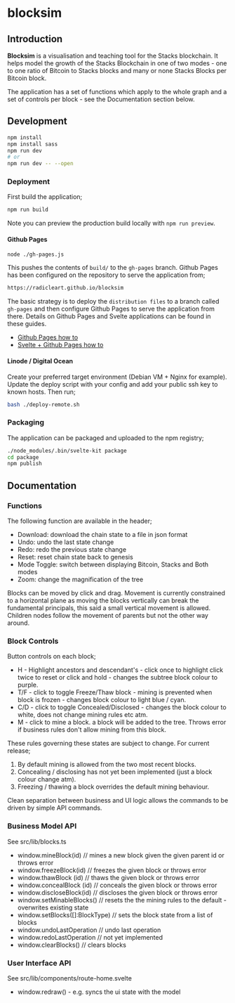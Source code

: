 # blocksim

## Introduction

**Blocksim** is a visualisation and teaching tool for the Stacks blockchain. It helps model the growth
of the Stacks Blockchain in one of two modes - one to one ratio of Bitcoin to Stacks blocks
and many or none Stacks Blocks per Bitcoin block.

The application has a set of functions which apply to the whole graph and a set of
controls per block - see the Documentation section below.

## Development

```bash
npm install
npm install sass
npm run dev
# or
npm run dev -- --open
```

### Deployment

First build the application;

```bash
npm run build
```

Note you can preview the production build locally with `npm run preview`.

#### Github Pages

```bash
node ./gh-pages.js
```

This pushes the contents of `build/` to the `gh-pages` branch. Github Pages
has been configured on the repository to serve the application from;

```bash
https://radicleart.github.io/blocksim
```

The basic strategy is to deploy the `distribution files` to a branch called `gh-pages` and then configure Github Pages to serve the application from there. Details on Github Pages and Svelte
applications can be found in these guides.

- [Github Pages how to](https://docs.github.com/en/pages)
- [Svelte + Github Pages how to](https://github.com/sveltejs/kit/tree/master/packages/adapter-static#spa-mode)

#### Linode / Digital Ocean

Create your preferred target environment (Debian VM + Nginx for example).
Update the deploy script with your config and add your public ssh key to known hosts.
Then run;

```bash
bash ./deploy-remote.sh
```

### Packaging

The application can be packaged and uploaded to the npm registry;

```bash
./node_modules/.bin/svelte-kit package
cd package
npm publish
```

## Documentation

### Functions

The following function are available in the header;

- Download: download the chain state to a file in json format
- Undo: undo the last state change
- Redo: redo the previous state change
- Reset: reset chain state back to genesis
- Mode Toggle: switch between displaying Bitcoin, Stacks and Both modes
- Zoom: change the magnification of the tree

Blocks can be moved by click and drag. Movement is currently constrained to a
horizontal plane as moving the blocks vertically can break the fundamental principals, this
said a small vertical movement is allowed. Children nodes follow the movement of parents
but not the other way around.

### Block Controls

Button controls on each block;

- H - Highlight ancestors and descendant's - click once to highlight click twice to reset or click and hold - changes the subtree block colour to purple.
- T/F - click to toggle Freeze/Thaw block - mining is prevented when block is frozen - changes block colour to light blue / cyan.
- C/D - click to toggle Concealed/Disclosed - changes the block colour to white, does not change mining rules etc atm.
- M - click to mine a block. a block will be added to the tree. Throws error if business rules don't allow mining from this block.

These rules governing these states are subject to change. For current release;

1. By default mining is allowed from the two most recent blocks.
2. Concealing / disclosing has not yet been implemented (just a block colour change atm).
3. Freezing / thawing a block overrides the default mining behaviour.

Clean separation between business and UI logic allows the commands to be driven by simple API commands.

### Business Model API

See src/lib/blocks.ts

- window.mineBlock(id) // mines a new block given the given parent id or throws error
- window.freezeBlock(id) // freezes the given block or throws error
- window.thawBlock (id) // thaws the given block or throws error
- window.concealBlock (id) // conceals the given block or throws error
- window.discloseBlock(id) // discloses the given block or throws error
- window.setMinableBlocks() // resets the the mining rules to the default - overwrites existing state
- window.setBlocks([]:BlockType) // sets the block state from a list of blocks
- window.undoLastOperation // undo last operation
- window.redoLastOperation // not yet implemented
- window.clearBlocks() // clears blocks

### User Interface API

See src/lib/components/route-home.svelte

- window.redraw() - e.g. syncs the ui state with the model

